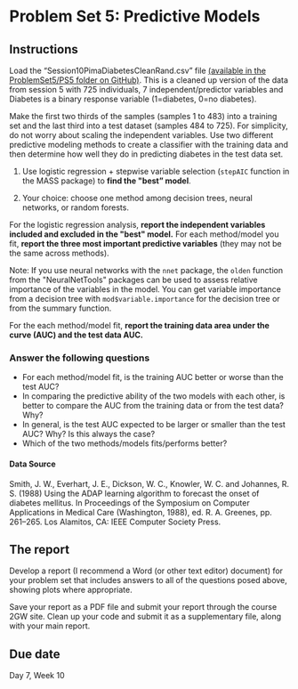 # Problem Set 5: Predictive Models

## Instructions
Load the “Session10PimaDiabetesCleanRand.csv” file [(available in the ProblemSet5/PS5 folder on GitHub)](https://github.com/gwcbi/ResearchAnalyticsLabs/raw/master/ProblemSets/PS5/Session10PimaDiabetesCleanRand.csv).  This is a cleaned up version of the data from session 5 with 725 individuals, 7 independent/predictor variables and Diabetes is a binary response variable (1=diabetes, 0=no diabetes).

Make the first two thirds of the samples (samples 1 to 483) into a training set and the last third into a test dataset (samples 484 to 725). For simplicity, do not worry about scaling the independent variables. Use two different predictive modeling methods to create a classifier with the training data and then determine how well they do in predicting diabetes in the test data set.

1. Use logistic regression + stepwise variable selection (`stepAIC` function in the MASS package) to **find the "best” model**.

2. Your choice: choose one method among decision trees, neural networks, or random forests.

For the logistic regression analysis, **report the independent variables included and excluded in the "best" model.** For each method/model you fit, **report the three most important predictive variables** (they may not be the same across methods).

Note:  If you use neural networks with the `nnet` package, the `olden` function from the "NeuralNetTools" packages can be used to assess relative importance of the variables in the model.  You can get variable importance from a decision tree with `mod$variable.importance` for the decision tree or from the summary function. 



For the each method/model fit, **report the training data area under the curve (AUC) and the test data AUC.**

### Answer the following questions

* For each method/model fit, is the training AUC better or worse than the test AUC? 
* In comparing the predictive ability of the two models with each other, is better to compare the AUC from the training data or from the test data? Why?	
* In general, is the test AUC expected to be larger or smaller than the test AUC? Why? Is this always the case?
* Which of the two methods/models fits/performs better?


#### Data Source

Smith, J. W., Everhart, J. E., Dickson, W. C., Knowler, W. C. and Johannes, R. S. (1988) Using the ADAP learning algorithm to forecast the onset of diabetes mellitus. In Proceedings of the Symposium on Computer Applications in Medical Care (Washington, 1988), ed. R. A. Greenes, pp. 261–265. Los Alamitos, CA: IEEE Computer Society Press.

## The report

Develop a report (I recommend a Word (or other text editor) document) for your problem set that includes answers to all of the questions posed above, showing plots where appropriate.

Save your report as a PDF file and submit your report through the course 2GW site. Clean up your code and submit it as a supplementary file, along with your main report.

## Due date

Day 7, Week 10


